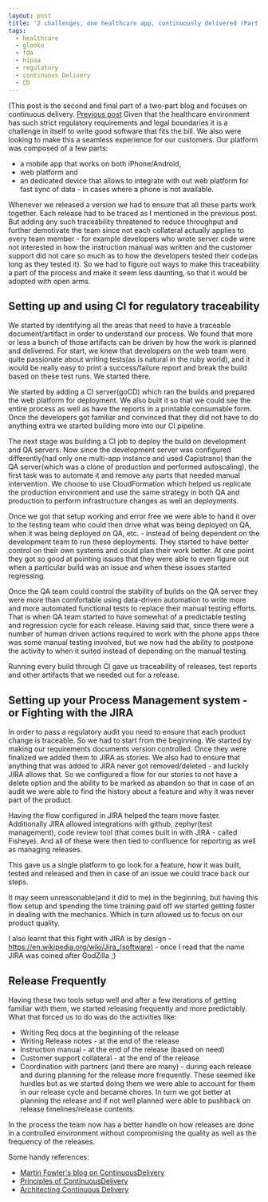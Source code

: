 ```yaml
---
layout: post
title: '2 challenges, one healthcare app, continuously delivered (Part II)'
tags:
  - healthcare
  - glooko
  - fda
  - hipaa
  - regulatory
  - continuous Delivery
  - CD
---
```

(This post is the second and final part of a two-part blog and focuses on continuous delivery. [Previous post](http://betarelease.github.com/who-knew-healthcare-is-hard/)
Given that the healthcare environment has such strict regulatory requirements and legal boundaries it is a challenge in itself
to write good software that fits the bill. We also were looking to make this a seamless experience for our customers. Our platform was composed of a few parts:
* a mobile app that works on both iPhone/Android,
* web platform and
* an dedicated device that allows to integrate with out web platform for fast sync of data - in cases where a phone is not available.

Whenever we released a version we had to ensure that all these parts work together. Each release had to be traced as I mentioned in the previous post. But adding any such traceability threatened to reduce throughput and further demotivate the team
since not each collateral actually applies to every team member - for example developers who wrote server code were not interested in how the instruction manual was written and the customer support did not care so much as to how the developers tested their code(as long as they tested it). So we had to figure out ways to make this traceability a part of the process and make it seem less daunting, so that it would be adopted with open arms.

## Setting up and using CI for regulatory traceability

We started by identifying all the areas that need to have a traceable document/artifact in order to understand our process.
We found that more or less a bunch of those artifacts can be driven by how the work is planned and delivered. For start, we knew that developers on the web team were quite passionate about writing tests(as is natural in the ruby world), and it would be really easy to print a success/failure report and break the build based on these test runs. We started there.

We started by adding a CI server(goCD) which ran the builds and prepared the web platform for deployment. We also built it so that we could see the entire process as well as have the reports in a printable consumable form. Once the developers got familiar and convinced that they did not have to do anything extra we started building more into our CI pipeline.

The next stage was building a CI job to deploy the build on development and QA servers. Now since the development server was configured differently(had only one multi-app instance and used Capistrano) than the QA server(which was a clone of production and performed autoscaling), the first task was to automate it and remove any parts that needed manual intervention. We choose to use CloudFormation which helped us replicate the production environment and use the same strategy in both QA and production to perform infrastructure changes as well an deployments.

Once we got that setup working and error free we were able to hand it over to the testing team who could then drive what was being deployed on QA, when it was being deployed on QA, etc. - instead of being dependent on the development team to run these deployments. They started to have better control on their own systems and could plan their work better. At one point they got so good at pointing issues that they were able to even figure out when a particular build was an issue and when these issues started regressing.

Once the QA team could control the stability of builds on the QA server they were more than comfortable using data-driven automation to write more and more automated functional tests to replace their manual testing efforts. That is when QA team started to have somewhat of a predictable testing and regression cycle for each release. Having said that, since there were a number of human driven actions required to work with the phone apps there was some manual testing involved, but we now had the ability to postpone the activity to when it suited instead of depending on the manual testing.

Running every build through CI gave us traceability of releases, test reports and other artifacts that we needed out for a release.

## Setting up your Process Management system - or Fighting with the JIRA

In order to pass a regulatory audit you need to ensure that each product change is traceable. So we had to start from the beginning. We started by making our requirements documents version controlled. Once they were finalized we added them to JIRA as stories. We also had to ensure that anything that was added to JIRA never got removed/deleted - and luckily JIRA allows that. So we configured a flow for our stories to not have a delete option and the ability to be marked as abandon so that in case of an audit we were able to find the history about a feature and why it was never part of the product.

Having the flow configured in JIRA helped the team move faster. Additionally JIRA allowed integrations with github, zephyr(test management), code review tool (that comes built in with JIRA - called Fisheye). And all of these were then tied to confluence for reporting as well as managing releases.

This gave us a single platform to go look for a feature, how it was built, tested and released and then in case of an issue we could trace back our steps.

It may seem unreasonable(and it did to me) in the beginning, but having this flow setup and spending the time training paid off we started getting faster in dealing with the mechanics. Which in turn allowed us to focus on our product quality.

I also learnt that this fight with JIRA is by design - https://en.wikipedia.org/wiki/Jira_(software) - once I read that the name JIRA was coined after GodZilla ;)

## Release Frequently

Having these two tools setup well and after a few iterations of getting familiar with them, we started releasing frequently and more predictably. What that forced us to do was do the activities like:

* Writing Req docs at the beginning of the release
* Writing Release notes - at the end of the release
* Instruction manual - at the end of the release (based on need)
* Customer support collateral - at the end of the release
* Coordination with partners (and there are many) - during each release and during planning for the release
more frequently.
These seemed like hurdles but as we started doing them we were able to account for them in our release cycle and became chores.
In turn we got better at planning the release and if not well planned were able to pushback on release timelines/release contents.


In the process the team now has a better handle on how releases are done in a controlled environment without compromising the quality as well as the frequency of the releases.

Some handy references:
* [Martin Fowler's blog on ContinuousDelivery](https://martinfowler.com/bliki/ContinuousDelivery.html)
* [Principles of ContinuousDelivery](https://devopsnet.com/2011/08/04/continuous-delivery/)
* [Architecting Continuous Delivery](https://www.thoughtworks.com/insights/blog/architecting-continuous-delivery)
